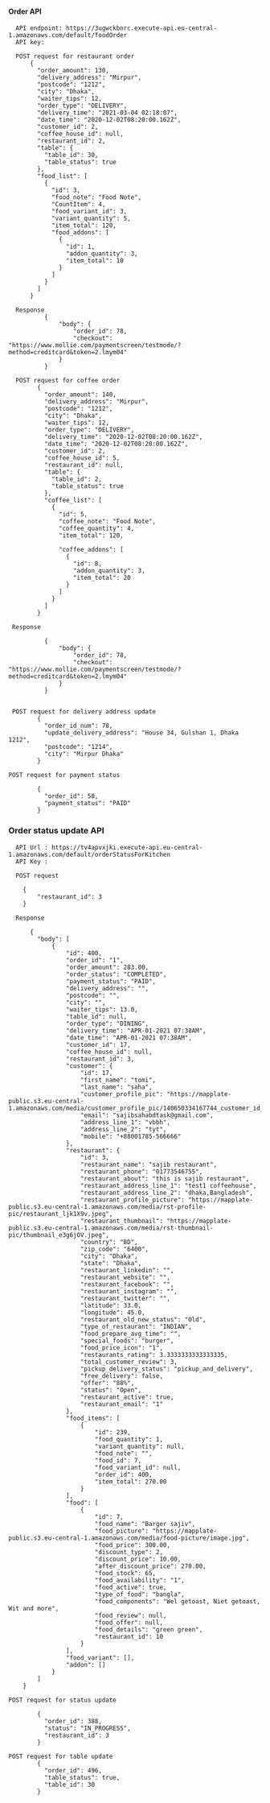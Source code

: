 #### Order API

      API endpoint: https://3ugwckbnrc.execute-api.eu-central-1.amazonaws.com/default/foodOrder
      API key: 

      POST request for restaurant order
          {
            "order_amount": 130,
            "delivery_address": "Mirpur",
            "postcode": "1212",
            "city": "Dhaka",
            "waiter_tips": 12,
            "order_type": "DELIVERY",
            "delivery_time": "2021-03-04 02:18:07",
            "date_time": "2020-12-02T08:20:00.162Z",
            "customer_id": 2,
            "coffee_house_id": null,
            "restaurant_id": 2,
            "table": {
              "table_id": 30,
              "table_status": true
            },
            "food_list": [
              {
                "id": 3,
                "food_note": "Food Note",
                "CountItem": 4,
                "food_variant_id": 3,
                "variant_quantity": 5,
                "item_total": 120,
                "food_addons": [
                  {
                    "id": 1,
                    "addon_quantity": 3,
                    "item_total": 10
                  }
                ]
              }
            ]
          }
 
      Response
              {
                  "body": {
                      "order_id": 78,
                      "checkout": "https://www.mollie.com/paymentscreen/testmode/?method=creditcard&token=2.lmym04"
                  }
              }

      POST request for coffee order
            {
              "order_amount": 140,
              "delivery_address": "Mirpur",
              "postcode": "1212",
              "city": "Dhaka",
              "waiter_tips": 12,
              "order_type": "DELIVERY",
              "delivery_time": "2020-12-02T08:20:00.162Z",
              "date_time": "2020-12-02T08:20:00.162Z",
              "customer_id": 2,
              "coffee_house_id": 5,
              "restaurant_id": null,
              "table": {
                "table_id": 2,
                "table_status": true
              },
              "coffee_list": [
                {
                  "id": 5,
                  "coffee_note": "Food Note",
                  "coffee_quantity": 4,
                  "item_total": 120,
            
                  "coffee_addons": [
                    {
                      "id": 8,
                      "addon_quantity": 3,
                      "item_total": 20
                    }
                  ]
                }
              ]
            }

     Response

              {
                  "body": {
                      "order_id": 78,
                      "checkout": "https://www.mollie.com/paymentscreen/testmode/?method=creditcard&token=2.lmym04"
                  }
              }


     POST request for delivery address update
            {
              "order_id_num": 78,
              "update_delivery_address": "House 34, Gulshan 1, Dhaka 1212",
              "postcode": "1214",
              "city": "Mirpur Dhaka"
            }

    POST request for payment status

            {
              "order_id": 58,
              "payment_status": "PAID"
            }


### Order status update API
      API Url : https://tv4apvxjki.execute-api.eu-central-1.amazonaws.com/default/orderStatusForKitchen
      API Key : 
    
      POST request
      
        {
            "restaurant_id": 3
        }
    
      Response
    
          {
            "body": [
                {
                    "id": 400,
                    "order_id": "1",
                    "order_amount": 283.00,
                    "order_status": "COMPLETED",
                    "payment_status": "PAID",
                    "delivery_address": "",
                    "postcode": "",
                    "city": "",
                    "waiter_tips": 13.0,
                    "table_id": null,
                    "order_type": "DINING",
                    "delivery_time": "APR-01-2021 07:38AM",
                    "date_time": "APR-01-2021 07:38AM",
                    "customer_id": 17,
                    "coffee_house_id": null,
                    "restaurant_id": 3,
                    "customer": {
                        "id": 17,
                        "first_name": "tomi",
                        "last_name": "saha",
                        "customer_profile_pic": "https://mapplate-public.s3.eu-central-1.amazonaws.com/media/customer_profile_pic/140650334167744_customer_id_17.png",
                        "email": "sajibsahabdtask@gmail.com",
                        "address_line_1": "vbbh",
                        "address_line_2": "tyt",
                        "mobile": "+88001785-566666"
                    },
                    "restaurant": {
                        "id": 3,
                        "restaurant_name": "sajib restaurant",
                        "restaurant_phone": "01773546755",
                        "restaurant_about": "this is sajib restaurant",
                        "restaurant_address_line_1": "test1 coffeehouse",
                        "restaurant_address_line_2": "dhaka,Bangladesh",
                        "restaurant_profile_picture": "https://mapplate-public.s3.eu-central-1.amazonaws.com/media/rst-profile-pic/restaurant_ljk1X9v.jpeg",
                        "restaurant_thumbnail": "https://mapplate-public.s3.eu-central-1.amazonaws.com/media/rst-thumbnail-pic/thumbnail_e3g6jOV.jpeg",
                        "country": "BD",
                        "zip_code": "6400",
                        "city": "Dhaka",
                        "state": "Dhaka",
                        "restaurant_linkedin": "",
                        "restaurant_website": "",
                        "restaurant_facebook": "",
                        "restaurant_instagram": "",
                        "restaurant_twitter": "",
                        "latitude": 33.0,
                        "longitude": 45.0,
                        "restaurant_old_new_status": "Old",
                        "type_of_restaurant": "INDIAN",
                        "food_prepare_avg_time": "",
                        "special_foods": "burger",
                        "food_price_icon": "1",
                        "restaurants_rating": 3.3333333333333335,
                        "total_customer_review": 3,
                        "pickup_delivery_status": "pickup_and_delivery",
                        "free_delivery": false,
                        "offer": "88%",
                        "status": "Open",
                        "restaurant_active": true,
                        "restaurant_email": "1"
                    },
                    "food_items": [
                        {
                            "id": 239,
                            "food_quantity": 1,
                            "variant_quantity": null,
                            "food_note": "",
                            "food_id": 7,
                            "food_variant_id": null,
                            "order_id": 400,
                            "item_total": 270.00
                        }
                    ],
                    "food": [
                        {
                            "id": 7,
                            "food_name": "Barger sajiv",
                            "food_picture": "https://mapplate-public.s3.eu-central-1.amazonaws.com/media/food-picture/image.jpg",
                            "food_price": 300.00,
                            "discount_type": 2,
                            "discount_price": 10.00,
                            "after_discount_price": 270.00,
                            "food_stock": 65,
                            "food_availability": "1",
                            "food_active": true,
                            "type_of_food": "bangla",
                            "food_components": "Wel getoast, Niet getoast, Wit and more",
                            "food_review": null,
                            "food_offer": null,
                            "food_details": "green green",
                            "restaurant_id": 10
                        }
                    ],
                    "food_variant": [],
                    "addon": []
                }
            ]
        }     

    POST request for status update
    
            {
              "order_id": 388,
              "status": "IN_PROGRESS",
              "restaurant_id": 3
            }

    POST request for table update
            {
              "order_id": 496,
              "table_status": true,
              "table_id": 30
            }
    
 